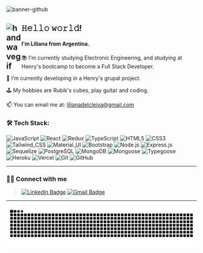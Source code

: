 ![banner-github](https://user-images.githubusercontent.com/94813118/176964815-19908d1d-80bc-4d05-aae6-7c9239ebdb44.png)


## 𝙷𝚎𝚕𝚕𝚘 𝚠𝚘𝚛𝚕𝚍! <img alt="handwavegif" src="https://user-images.githubusercontent.com/39513876/112366216-8cfe7400-8cfe-11eb-8116-7d3dbae20e97.gif" width='40' align="left"/>

#### I'm Liliana from Argentina.
📚 I'm currently studying Electronic Engineering, and studying at Henry's bootcamp to become a Full Stack Developer.

🌱 I’m currently developing in a Henry's grupal project.

🕹 My hobbies are Rubik's cubes, play guitar and coding.

📫 You can email me at: lilianadelcleiva@gmail.com 

### 🛠️ Tech Stack:
![JavaScript](https://img.shields.io/badge/-JavaScript-black?style=flat-square&logo=javascript)
![React](https://img.shields.io/badge/-React-black?style=flat-square&logo=react)
![Redux](https://img.shields.io/badge/-Redux-black?style=flat-square&logo=Redux)
![TypeScript](https://img.shields.io/badge/-TypeScript-black?style=flat-square&logo=typescript)
![HTML5](https://img.shields.io/badge/-HTML5-black?style=flat-square&logo=html5&logoColor=white)
![CSS3](https://img.shields.io/badge/-CSS3-black?style=flat-square&logo=css3)
![Tailwind_CSS](https://img.shields.io/badge/-Tailwind_CSS-black?style=flat-square&logo=tailwind-css)
![Material_UI](https://img.shields.io/badge/-Material_UI-black?style=flat-square&logo=material-ui)
![Bootstrap](https://img.shields.io/badge/-Bootstrap-black?style=flat-square&logo=bootstrap)
![Node.js](https://img.shields.io/badge/-Nodejs-black?style=flat-square&logo=Node.js)
![Express.js](https://img.shields.io/badge/-Express-black?style=flat-square&logo=Express.js)
![Sequelize](https://img.shields.io/badge/-Sequelize-black)
![PostgreSQL](https://img.shields.io/badge/-PostgreSQL-black?style=flat-square&logo=postgresql)
![MongoDB](https://img.shields.io/badge/-MongoDB-black?style=flat-square&logo=mongodb)
![Mongoose](https://img.shields.io/badge/-Mongoose-black?style=flat-square&logo=mongooose)
![Typegoose](https://img.shields.io/badge/-Typegoose-black?style=flat-square&logo=typegoose)
![Heroku](https://img.shields.io/badge/-Heroku-black?style=flat-square&logo=heroku)
![Vercel](https://img.shields.io/badge/-Vercel-black?style=flat-square&logo=vercel)
![Git](https://img.shields.io/badge/-Git-black?style=flat-square&logo=git)
![GitHub](https://img.shields.io/badge/-GitHub-black?style=flat-square&logo=github)

---

### 🤝🏻 Connect with me
> [![Linkedin Badge](https://img.shields.io/badge/-Liliana_Leiva-blue?style=flat-square&logo=Linkedin&logoColor=white&link=https://www.linkedin.com/in/lilianaleiva/)](https://www.linkedin.com/in/lilianaleiva/)
> [![Gmail Badge](https://img.shields.io/badge/-lilianadelcleiva@gmail.com-c14438?style=flat-square&logo=Gmail&logoColor=white&link=mailto:lilianadelcleiva@gmail.com)](mailto:lilianadelcleiva@gmail.com)

---

<p align="center">
   <img src="https://github.com/Asmit2952/Asmit2952/blob/output/github-contribution-grid-snake.svg" alt="snake">
</p>


<!--
**lilileiva/lilileiva** is a ✨ _special_ ✨ repository because its `README.md` (this file) appears on your GitHub profile.

Here are some ideas to get you started:

- 🔭 I’m currently working on ...
- 🌱 I’m currently learning ...
- 👯 I’m looking to collaborate on ...
- 🤔 I’m looking for help with ...
- 💬 Ask me about ...
- 📫 How to reach me: ...
- 😄 Pronouns: ...
- ⚡ Fun fact: ...
-->
